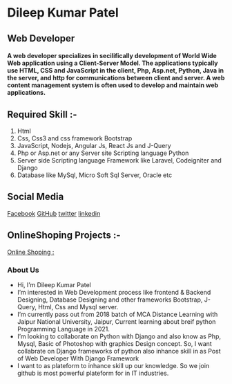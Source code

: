 # Dileep Kumar Patel
## Web Developer
#### A web developer specializes in secilifically development of World Wide Web application using a Client-Server Model. The applications typically use HTML, CSS and JavaScript in the client, Php, Asp.net, Python, Java in the server, and http for communications between client and server. A web content management system is often used to develop and maintain web applications.
## Required Skill :- 
1. Html 
2. Css, Css3 and css framework Bootstrap
3. JavaScript, Nodejs, Angular Js, React Js and J-Query
4. Php or Asp.net or any Server site Scripting language Python
5. Server side Scripting language Framework like Laravel, Codeigniter and Django
6. Database like MySql, Micro Soft Sql Server, Oracle etc
## Social Media
[Facebook](https://www.facebook.com/Dileepkumarpatel.94214)
[GitHub](https://github.com/DileepKumarPatelPalamu)
[twitter](https://twitter.com/pateldileep51)
[linkedin](https://www.linkedin.com/in/dileep-kumar-patel-333b90125/)
## OnlineShoping Projects :-
[Online Shoping :](https://dileepkumarpatelpalamu.github.io/onlineshoping/)
### About Us
-  Hi, I’m Dileep Kumar Patel
- I’m interested in Web Development process like frontend & Backend Designing, Database Designing and other frameworks Bootstrap, J-Query, Html, Css and Mysql server.
- I’m currently pass out from 2018 batch of MCA Distance Learning with Jaipur National University, Jaipur, Current learning about breif python Programming Language in 2021.
- I’m looking to collaborate on Python with Django and also know as Php, Mysql, Basic of Photoshop with graphics Design concept. So, I want collabrate on Django frameworks of python also inhance skill in as Post of Web Developer With Django Framework
- I want to as plateform to inhance skill up our knowledge. So we join github is most powerful plateform for in IT industries.
